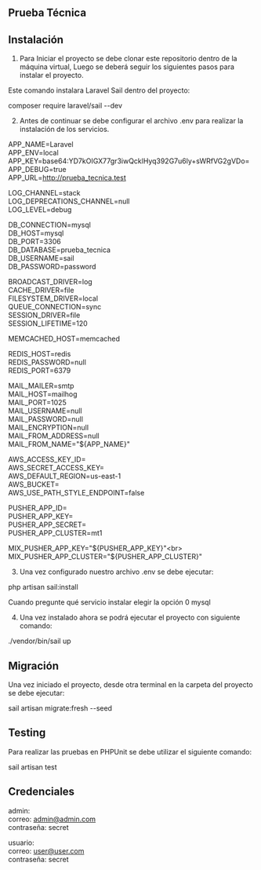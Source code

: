 ## Prueba Técnica


## Instalación
1. Para Iniciar el proyecto se debe clonar este repositorio dentro de la máquina virtual, 
Luego se deberá seguir los siguientes pasos para instalar el proyecto.

Este comando instalara Laravel Sail dentro del proyecto:

composer require laravel/sail --dev

2. Antes de continuar se debe configurar el archivo .env para realizar la instalación de los servicios.

APP_NAME=Laravel<br>
APP_ENV=local<br>
APP_KEY=base64:YD7kOIGX77gr3iwQcklHyq392G7u6ly+sWRfVG2gVDo=<br>
APP_DEBUG=true<br>
APP_URL=http://prueba_tecnica.test<br>

LOG_CHANNEL=stack<br>
LOG_DEPRECATIONS_CHANNEL=null<br>
LOG_LEVEL=debug<br>

DB_CONNECTION=mysql<br>
DB_HOST=mysql<br>
DB_PORT=3306<br>
DB_DATABASE=prueba_tecnica<br>
DB_USERNAME=sail<br>
DB_PASSWORD=password<br>

BROADCAST_DRIVER=log<br>
CACHE_DRIVER=file<br>
FILESYSTEM_DRIVER=local<br>
QUEUE_CONNECTION=sync<br>
SESSION_DRIVER=file<br>
SESSION_LIFETIME=120<br>

MEMCACHED_HOST=memcached<br>

REDIS_HOST=redis<br>
REDIS_PASSWORD=null<br>
REDIS_PORT=6379<br>

MAIL_MAILER=smtp<br>
MAIL_HOST=mailhog<br>
MAIL_PORT=1025<br>
MAIL_USERNAME=null<br>
MAIL_PASSWORD=null<br>
MAIL_ENCRYPTION=null<br>
MAIL_FROM_ADDRESS=null<br>
MAIL_FROM_NAME="${APP_NAME}"<br>

AWS_ACCESS_KEY_ID=<br>
AWS_SECRET_ACCESS_KEY=<br>
AWS_DEFAULT_REGION=us-east-1<br>
AWS_BUCKET=<br>
AWS_USE_PATH_STYLE_ENDPOINT=false<br>

PUSHER_APP_ID=<br>
PUSHER_APP_KEY=<br>
PUSHER_APP_SECRET=<br>
PUSHER_APP_CLUSTER=mt1<br>

MIX_PUSHER_APP_KEY="${PUSHER_APP_KEY}"<br>
MIX_PUSHER_APP_CLUSTER="${PUSHER_APP_CLUSTER}"<br>

3. Una vez configurado nuestro archivo .env se debe ejecutar:

php artisan sail:install

Cuando pregunte qué servicio instalar elegir la opción 0 mysql

4. Una vez instalado ahora se podrá ejecutar el proyecto con siguiente comando:

./vendor/bin/sail up

## Migración

Una vez iniciado el proyecto, desde otra terminal en la carpeta del proyecto se debe ejecutar:

sail artisan migrate:fresh --seed

## Testing

Para realizar las pruebas en PHPUnit se debe utilizar el siguiente comando:

sail artisan test

## Credenciales

admin:<br>
correo: admin@admin.com<br>
contraseña: secret<br>

usuario:<br>
correo: user@user.com<br>
contraseña: secret<br>
